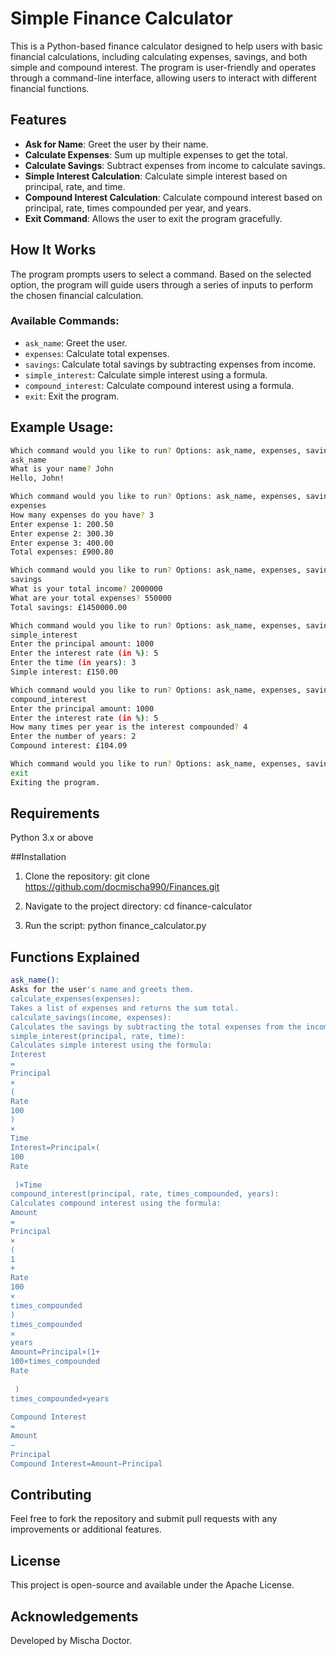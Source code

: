 # Simple Finance Calculator

This is a Python-based finance calculator designed to help users with basic financial calculations, including calculating expenses, savings, and both simple and compound interest. The program is user-friendly and operates through a command-line interface, allowing users to interact with different financial functions.


## Features
- **Ask for Name**: Greet the user by their name.
- **Calculate Expenses**: Sum up multiple expenses to get the total.
- **Calculate Savings**: Subtract expenses from income to calculate savings.
- **Simple Interest Calculation**: Calculate simple interest based on principal, rate, and time.
- **Compound Interest Calculation**: Calculate compound interest based on principal, rate, times compounded per year, and years.
- **Exit Command**: Allows the user to exit the program gracefully.


## How It Works
The program prompts users to select a command. Based on the selected option, the program will guide users through a series of inputs to perform the chosen financial calculation.


### Available Commands:
- `ask_name`: Greet the user.
- `expenses`: Calculate total expenses.
- `savings`: Calculate total savings by subtracting expenses from income.
- `simple_interest`: Calculate simple interest using a formula.
- `compound_interest`: Calculate compound interest using a formula.
- `exit`: Exit the program.


## Example Usage:

```bash
Which command would you like to run? Options: ask_name, expenses, savings, simple_interest, compound_interest, exit
ask_name
What is your name? John
Hello, John!

Which command would you like to run? Options: ask_name, expenses, savings, simple_interest, compound_interest, exit
expenses
How many expenses do you have? 3
Enter expense 1: 200.50
Enter expense 2: 300.30
Enter expense 3: 400.00
Total expenses: £900.80

Which command would you like to run? Options: ask_name, expenses, savings, simple_interest, compound_interest, exit
savings
What is your total income? 2000000
What are your total expenses? 550000
Total savings: £1450000.00

Which command would you like to run? Options: ask_name, expenses, savings, simple_interest, compound_interest, exit
simple_interest
Enter the principal amount: 1000
Enter the interest rate (in %): 5
Enter the time (in years): 3
Simple interest: £150.00

Which command would you like to run? Options: ask_name, expenses, savings, simple_interest, compound_interest, exit
compound_interest
Enter the principal amount: 1000
Enter the interest rate (in %): 5
How many times per year is the interest compounded? 4
Enter the number of years: 2
Compound interest: £104.09

Which command would you like to run? Options: ask_name, expenses, savings, simple_interest, compound_interest, exit
exit
Exiting the program.
```


## Requirements
Python 3.x or above

##Installation

1. Clone the repository:
   git clone https://github.com/docmischa990/Finances.git
   
2. Navigate to the project directory:
   cd finance-calculator
   
3. Run the script:
   python finance_calculator.py


## Functions Explained
```bash
ask_name():
Asks for the user's name and greets them.
calculate_expenses(expenses):
Takes a list of expenses and returns the sum total.
calculate_savings(income, expenses):
Calculates the savings by subtracting the total expenses from the income.
simple_interest(principal, rate, time):
Calculates simple interest using the formula:
Interest
=
Principal
×
(
Rate
100
)
×
Time
Interest=Principal×( 
100
Rate
​	
 )×Time
compound_interest(principal, rate, times_compounded, years):
Calculates compound interest using the formula:
Amount
=
Principal
×
(
1
+
Rate
100
×
times_compounded
)
times_compounded
×
years
Amount=Principal×(1+ 
100×times_compounded
Rate
​	
 ) 
times_compounded×years
 
Compound Interest
=
Amount
−
Principal
Compound Interest=Amount−Principal
```


## Contributing
Feel free to fork the repository and submit pull requests with any improvements or additional features.


## License
This project is open-source and available under the Apache License.


## Acknowledgements
Developed by Mischa Doctor.
